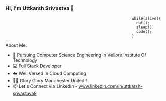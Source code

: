 ### 				                                                                        Hi, I'm Uttkarsh Srivastva 👋 

               

                                                            while(alive){
                                                              eat();
                                                              sleap();
                                                              code();
                                                            }  

About Me:

- 🏢 Pursuing Computer Science Engineering In Vellore Institute Of Technology
- 💻 Full Stack Developer
- ☁️ Well Versed In Cloud Computing
- 🔴🔴 Glory Glory Manchester United!!
- 📫 Let's Connect via LinkedIn - www.linkedin.com/in/uttkarsh-srivastava8 
